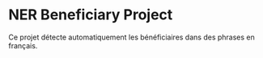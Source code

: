 # NER Beneficiary Project

Ce projet détecte automatiquement les bénéficiaires dans des phrases en français.